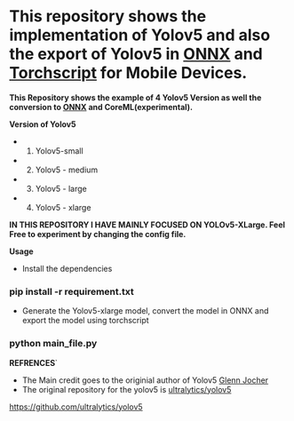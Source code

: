 # This repository shows the implementation of Yolov5 and also the export of Yolov5 in [ONNX](https://onnx.ai/) and [Torchscript](https://pytorch.org/docs/stable/jit.html) for Mobile Devices. 

**This Repository shows the example of 4 Yolov5 Version as well the conversion to [ONNX](https://onnx.ai/) and CoreML(experimental).**

**Version of Yolov5**
- 1. Yolov5-small
- 2. Yolov5 - medium
- 3. Yolov5 - large
- 4. Yolov5 - xlarge

**IN THIS REPOSITORY I HAVE MAINLY FOCUSED ON YOLOv5-XLarge. Feel Free to experiment by changing the config file.**

**Usage**
- Install the dependencies
 ### pip install -r requirement.txt

- Generate the Yolov5-xlarge model, convert the model in ONNX and export the model using torchscript
### python main_file.py


**REFRENCES**`
- The Main credit goes to the originial author of Yolov5 [Glenn Jocher](https://github.com/ultralytics) 
- The original repository for the yolov5 is [ultralytics/yolov5](https://github.com/ultralytics/yolov5)




https://github.com/ultralytics/yolov5
